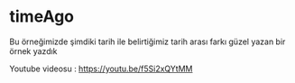 # timeAgo

Bu örneğimizde şimdiki tarih ile belirtiğimiz tarih arası farkı güzel yazan bir örnek yazdık

Youtube videosu : https://youtu.be/f5Si2xQYtMM
